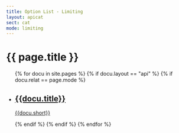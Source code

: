 ```yaml
---
title: Option List - Limiting
layout: apicat
sect: cat
mode: limiting
---
```


# {{ page.title }}

<ul data-role="listview" data-inset="true">
	{% for docu in site.pages %}
	{% if docu.layout == "api" %}
		{% if docu.relat == page.mode %}
		<li><a href="{{site.basesite}}{{docu.url | remove_first: "/" }}"><h2>{{docu.title}}</h2><p>{{docu.short}}</p></a></li>
		{% endif %}
	{% endif %}
	{% endfor %}
</ul>
